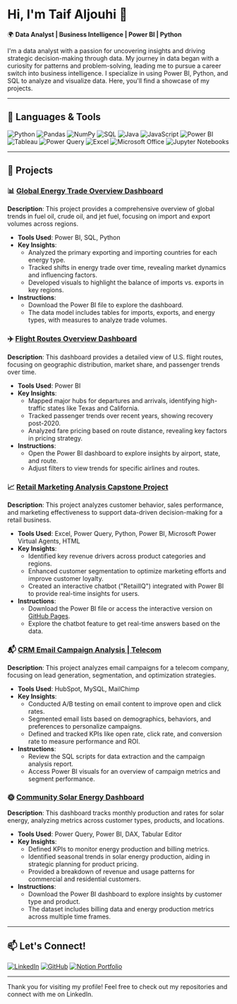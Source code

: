 # Hi, I'm Taif Aljouhi 👋

🌍 **Data Analyst | Business Intelligence | Power BI | Python**

I'm a data analyst with a passion for uncovering insights and driving strategic decision-making through data. My journey in data began with a curiosity for patterns and problem-solving, leading me to pursue a career switch into business intelligence. I specialize in using Power BI, Python, and SQL to analyze and visualize data. Here, you'll find a showcase of my projects.

---

## 🔧 Languages & Tools

![Python](https://img.shields.io/badge/Python-3776AB?style=flat&logo=python&logoColor=white) ![Pandas](https://img.shields.io/badge/Pandas-150458?style=flat&logo=pandas&logoColor=white) ![NumPy](https://img.shields.io/badge/NumPy-013243?style=flat&logo=numpy&logoColor=white) ![SQL](https://img.shields.io/badge/SQL-4479A1?style=flat&logo=postgresql&logoColor=white) ![Java](https://img.shields.io/badge/Java-007396?style=flat&logo=java&logoColor=white) ![JavaScript](https://img.shields.io/badge/JavaScript-F7DF1E?style=flat&logo=javascript&logoColor=black) ![Power BI](https://img.shields.io/badge/Power%20BI-F2C811?style=flat&logo=power-bi&logoColor=black) ![Tableau](https://img.shields.io/badge/Tableau-E97627?style=flat&logo=tableau&logoColor=white) ![Power Query](https://img.shields.io/badge/Power%20Query-0078D4?style=flat&logo=microsoft-excel&logoColor=white) ![Excel](https://img.shields.io/badge/Excel-217346?style=flat&logo=microsoft-excel&logoColor=white) ![Microsoft Office](https://img.shields.io/badge/Microsoft%20Office-D83B01?style=flat&logo=microsoft-office&logoColor=white) ![Jupyter Notebooks](https://img.shields.io/badge/Jupyter-F37626?style=flat&logo=jupyter&logoColor=white)



---

## 📝 Projects

### 📊 [Global Energy Trade Overview Dashboard](https://github.com/username/global-energy-trade-dashboard)
**Description**: This project provides a comprehensive overview of global trends in fuel oil, crude oil, and jet fuel, focusing on import and export volumes across regions.
- **Tools Used**: Power BI, SQL, Python
- **Key Insights**:
  - Analyzed the primary exporting and importing countries for each energy type.
  - Tracked shifts in energy trade over time, revealing market dynamics and influencing factors.
  - Developed visuals to highlight the balance of imports vs. exports in key regions.
- **Instructions**:
  - Download the Power BI file to explore the dashboard.
  - The data model includes tables for imports, exports, and energy types, with measures to analyze trade volumes.

### ✈️ [Flight Routes Overview Dashboard](https://github.com/username/flight-routes-overview)
**Description**: This dashboard provides a detailed view of U.S. flight routes, focusing on geographic distribution, market share, and passenger trends over time.
- **Tools Used**: Power BI
- **Key Insights**:
  - Mapped major hubs for departures and arrivals, identifying high-traffic states like Texas and California.
  - Tracked passenger trends over recent years, showing recovery post-2020.
  - Analyzed fare pricing based on route distance, revealing key factors in pricing strategy.
- **Instructions**:
  - Open the Power BI dashboard to explore insights by airport, state, and route.
  - Adjust filters to view trends for specific airlines and routes.

### 📈 [Retail Marketing Analysis Capstone Project](https://github.com/username/retail-marketing-analysis)
**Description**: This project analyzes customer behavior, sales performance, and marketing effectiveness to support data-driven decision-making for a retail business.
- **Tools Used**: Excel, Power Query, Python, Power BI, Microsoft Power Virtual Agents, HTML
- **Key Insights**:
  - Identified key revenue drivers across product categories and regions.
  - Enhanced customer segmentation to optimize marketing efforts and improve customer loyalty.
  - Created an interactive chatbot ("RetailIQ") integrated with Power BI to provide real-time insights for users.
- **Instructions**:
  - Download the Power BI file or access the interactive version on [GitHub Pages](https://username.github.io/retail-marketing-analysis).
  - Explore the chatbot feature to get real-time answers based on the data.

### 📬 [CRM Email Campaign Analysis | Telecom](https://github.com/username/crm-email-campaign-analysis)
**Description**: This project analyzes email campaigns for a telecom company, focusing on lead generation, segmentation, and optimization strategies.
- **Tools Used**: HubSpot, MySQL, MailChimp
- **Key Insights**:
  - Conducted A/B testing on email content to improve open and click rates.
  - Segmented email lists based on demographics, behaviors, and preferences to personalize campaigns.
  - Defined and tracked KPIs like open rate, click rate, and conversion rate to measure performance and ROI.
- **Instructions**:
  - Review the SQL scripts for data extraction and the campaign analysis report.
  - Access Power BI visuals for an overview of campaign metrics and segment performance.

### 🌞 [Community Solar Energy Dashboard](https://github.com/username/community-solar-dashboard)
**Description**: This dashboard tracks monthly production and rates for solar energy, analyzing metrics across customer types, products, and locations.
- **Tools Used**: Power Query, Power BI, DAX, Tabular Editor
- **Key Insights**:
  - Defined KPIs to monitor energy production and billing metrics.
  - Identified seasonal trends in solar energy production, aiding in strategic planning for product pricing.
  - Provided a breakdown of revenue and usage patterns for commercial and residential customers.
- **Instructions**:
  - Download the Power BI dashboard to explore insights by customer type and product.
  - The dataset includes billing data and energy production metrics across multiple time frames.

---

## 📫 Let's Connect!
[![LinkedIn](https://img.shields.io/badge/LinkedIn-0A66C2?style=for-the-badge&logo=linkedin&logoColor=white)](https://linkedin.com/in/taifabdullahjh)
[![GitHub](https://img.shields.io/badge/GitHub-181717?style=for-the-badge&logo=github&logoColor=white)](https://github.com/taifabdullah-99)
[![Notion Portfolio](https://img.shields.io/badge/Portfolio-000000?style=for-the-badge&logo=notion&logoColor=white)](https://bronze-jupiter-64c.notion.site/Taif-Aljouhi-1361444fe73680fc83e3ec4fd4567c3a)

---

Thank you for visiting my profile! Feel free to check out my repositories and connect with me on LinkedIn.
